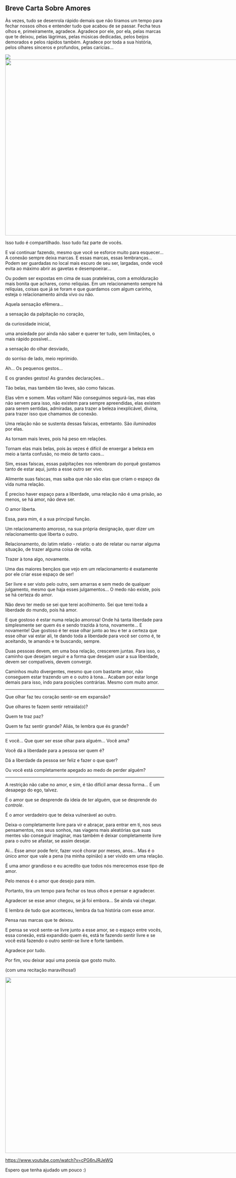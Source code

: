 ## Breve Carta Sobre Amores

Às vezes, tudo se desenrola rápido demais que não tiramos um tempo para fechar nossos olhos e entender tudo que acabou de se passar.
Fecha teus olhos e, primeiramente, agradece. Agradece por ele, por ela, pelas marcas que te deixou, pelas lágrimas, pelas músicas dedicadas, pelos beijos demorados e pelos rápidos também. Agradece por toda a sua história, pelos olhares sinceros e profundos, pelas carícias...

![](./before_sunrise-ml.png)
<button style="position:relative;cursor:pointer;width:740px;height:557px;background:none;border:none;padding:0;" aria-hidden="true"><img style="width:100%;height:100%;" data-uri="11169" src="https://pbs.twimg.com/media/CdOqn2xUMAAb-mI?format=jpg&name=large"></button>

Isso tudo é compartilhado. Isso tudo faz parte de vocês.


E vai continuar fazendo, mesmo que você se esforce muito para esquecer... A conexão sempre deixa marcas.
E essas marcas, essas lembranças... Podem ser guardadas no local mais escuro de seu ser, largadas, onde você evita ao máximo abrir as gavetas e desempoeirar...



Ou podem ser expostas em cima de suas prateleiras, com a emolduração mais bonita que achares, como relíquias.
Em um relacionamento sempre há relíquias, coisas que já se foram e que guardamos com algum carinho, esteja o relacionamento ainda vivo ou não.


Aquela sensação efêmera...

a sensação da palpitação no coração,

da curiosidade inicial,

uma ansiedade por ainda não saber e querer ter tudo, sem limitações, o mais rápido possível...

a sensação do olhar desviado,

do sorriso de lado, meio reprimido.

Ah... Os pequenos gestos...

E os grandes gestos! As grandes declarações... 

Tão belas, mas também tão leves, são como faíscas.



Elas vêm e somem. Mas voltam! Não conseguimos segurá-las, mas elas não servem para isso, não existem para sempre apreendidas, elas existem para serem sentidas, admiradas, para trazer a beleza inexplicável, divina, para trazer isso que chamamos de conexão.




Uma relação não se sustenta dessas faíscas, entretanto. São *iluminadas* por elas.

As tornam mais leves, pois há peso em relações. 

Tornam elas mais belas, pois às vezes é difícil de enxergar a beleza em meio a tanta confusão, no meio de tanto caos...

Sim, essas faíscas, essas palpitações nos relembram do porquê gostamos tanto de estar aqui, junto a esse outro ser vivo.

Alimente suas faíscas, mas saiba que não são elas que criam o espaço da vida numa relação.




É preciso haver espaço para a liberdade, uma relação não é uma prisão, ao menos, se há amor, não deve ser.

O amor liberta.

Essa, para mim, é a sua principal função.

Um relacionamento amoroso, na sua própria designação, quer dizer um relacionamento que liberta o outro.




Relacionamento, do latim relatio -  relatio: o ato de relatar ou narrar alguma situação, de trazer alguma coisa de volta.

Trazer à tona algo, novamente.




Uma das maiores bençãos que vejo em um relacionamento é exatamente por ele criar esse espaço de ser!

Ser livre e ser visto pelo outro, sem amarras e sem medo de qualquer julgamento, mesmo que haja esses julgamentos... O medo não existe, pois se há certeza do amor.

Não devo ter medo se sei que terei acolhimento. Sei que terei toda a liberdade do mundo, pois há amor.


E que gostoso é estar numa relação amorosa! Onde há tanta liberdade para simplesmente ser quem és e sendo trazida à tona, novamente... E novamente! Que gostoso é ter esse olhar junto ao teu e ter a certeza que esse olhar vai estar ali, te dando toda a liberdade para você ser como é, te aceitando, te amando e te buscando, sempre.



Duas pessoas devem, em uma boa relação, crescerem juntas. Para isso, o caminho que desejam seguir e a forma que desejam usar a sua liberdade, devem ser compatíveis, devem convergir.

Caminhos muito divergentes, mesmo que com bastante amor, não conseguem estar trazendo um e o outro à tona... Acabam por estar longe demais para isso, indo para posições contrárias. Mesmo com muito amor.



---


Que olhar faz teu coração sentir-se em expansão?

Que olhares te fazem sentir retraída(o)?

Quem te traz paz?

Quem te faz sentir grande? Aliás, te lembra que és grande?



---


E você... Que quer ser esse olhar para alguém... Você ama?

Você dá a liberdade para a pessoa ser quem é?

Dá a liberdade da pessoa ser feliz e fazer o que quer?

Ou você está completamente apegado ao medo de perder alguém?



---



A restrição não cabe no amor, e sim, é tão difícil amar dessa forma... É um desapego do ego, talvez.

É o amor que se desprende da ideia de *ter* alguém, que se desprende do *controle*.

É o amor verdadeiro que te deixa vulnerável ao outro.

Deixa-o completamente livre para vir e abraçar, para entrar em ti, nos seus pensamentos, nos seus sonhos, nas viagens mais aleatórias que suas mentes vão conseguir imaginar, mas também é deixar completamente livre para o outro se afastar, se assim desejar.

Ai... Esse amor pode ferir, fazer você chorar por meses, anos... Mas é o único amor que vale a pena (na minha opinião) a ser vivido em uma relação.

É uma amor grandioso e eu acredito que todos nós merecemos esse tipo de amor.

Pelo menos é o amor que desejo para mim.




Portanto, tira um tempo para fechar os teus olhos e pensar e agradecer.

Agradecer se esse amor chegou, se já foi embora... Se ainda vai chegar.

E lembra de tudo que aconteceu, lembra da tua história com esse amor.

Pensa nas marcas que te deixou.

E pensa se você sente-se livre junto a esse amor, se o espaço entre vocês, essa conexão, está expandido quem és, está te fazendo sentir livre e se você está fazendo o outro sentir-se livre e forte também.


Agradece por tudo.


Por fim, vou deixar aqui uma poesia que gosto muito.

(com uma recitação maravilhosa!)


<button style="position:relative;cursor:pointer;width:740px;height:557px;background:none;border:none;padding:0;" aria-hidden="true"><img style="width:100%;height:100%;" data-uri="11169" src="https://www.youtube.com/watch?v=cPG6nJRJeWQ"></button>

https://www.youtube.com/watch?v=cPG6nJRJeWQ


Espero que tenha ajudado um pouco :)